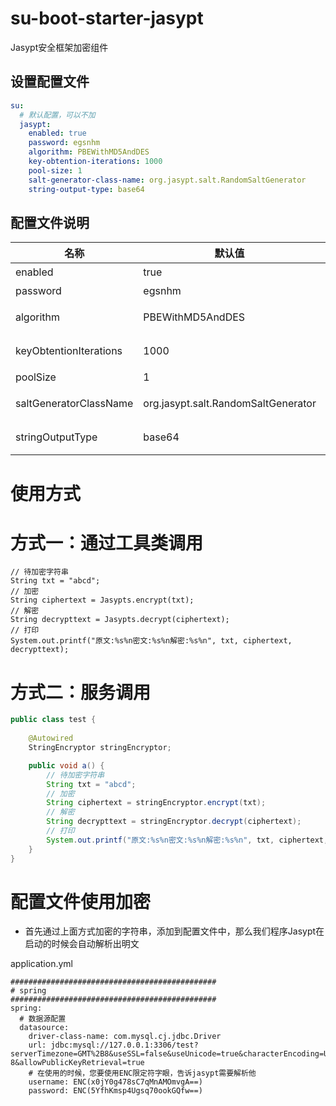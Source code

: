 # su-boot-starter-jasypt

Jasypt安全框架加密组件

## 设置配置文件

```yaml
su:
  # 默认配置，可以不加
  jasypt:
    enabled: true
    password: egsnhm
    algorithm: PBEWithMD5AndDES
    key-obtention-iterations: 1000
    pool-size: 1
    salt-generator-class-name: org.jasypt.salt.RandomSaltGenerator
    string-output-type: base64
```

## 配置文件说明

| 名称 | 默认值              | 备注 |
| --- |------------------| --- |
| enabled | true             | 是否开启组件 |
| password | egsnhm           | 加密盐值,默认值:egsnhm 可自定义 |
| algorithm | PBEWithMD5AndDES | 置加密算法的值,默认算法:PBEWithMD5AndDES |
| keyObtentionIterations | 1000             | 设置用于获取加密密钥的散列迭代次数,默认值:1000 |
| poolSize | 1                | 设置要创建的加密器池的大小,默认值:1 |
| saltGeneratorClassName | org.jasypt.salt.RandomSaltGenerator              | 设置盐生成器,默认值:org.jasypt.salt.RandomSaltGenerator |
| stringOutputType | base64           | 置字符串输出将被编码的形式,默认值:base64 |

# 使用方式

# 方式一：通过工具类调用
```
// 待加密字符串
String txt = "abcd";
// 加密
String ciphertext = Jasypts.encrypt(txt);
// 解密
String decrypttext = Jasypts.decrypt(ciphertext);
// 打印
System.out.printf("原文:%s%n密文:%s%n解密:%s%n", txt, ciphertext, decrypttext);
```

# 方式二：服务调用
```java
public class test {
    
    @Autowired
    StringEncryptor stringEncryptor;

    public void a() {
        // 待加密字符串
        String txt = "abcd";
        // 加密 
        String ciphertext = stringEncryptor.encrypt(txt);
        // 解密
        String decrypttext = stringEncryptor.decrypt(ciphertext);
        // 打印
        System.out.printf("原文:%s%n密文:%s%n解密:%s%n", txt, ciphertext, decrypttext);
    }
}
```

# 配置文件使用加密

* 首先通过上面方式加密的字符串，添加到配置文件中，那么我们程序Jasypt在启动的时候会自动解析出明文


application.yml
```
##############################################
# spring
##############################################
spring:
  # 数据源配置
  datasource:
    driver-class-name: com.mysql.cj.jdbc.Driver
    url: jdbc:mysql://127.0.0.1:3306/test?serverTimezone=GMT%2B8&useSSL=false&useUnicode=true&characterEncoding=UTF-8&allowPublicKeyRetrieval=true
    # 在使用的时候，您要使用ENC限定符字眼，告诉jasypt需要解析他
    username: ENC(x0jY0g478sC7qMnAMOmvgA==)
    password: ENC(5YfhKmsp4Ugsq70ookGQfw==)
```


